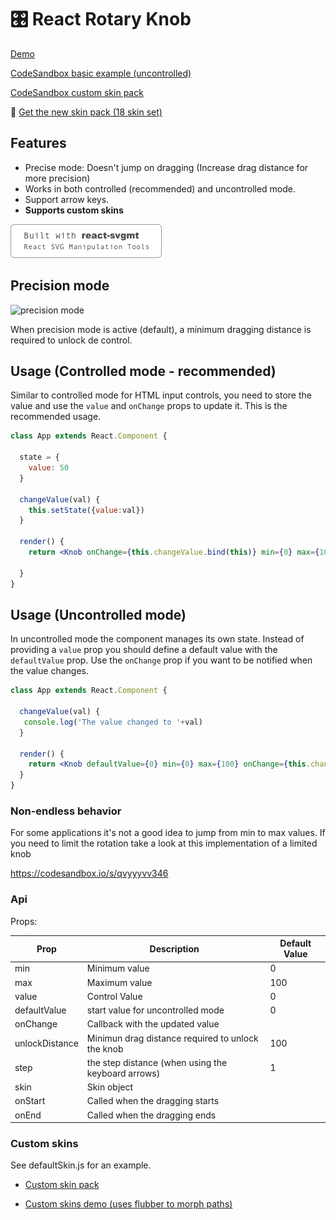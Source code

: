 # 🎛 React Rotary Knob

[Demo](https://hugozap.github.io/react-rotary-knob/storybook)

[CodeSandbox basic example (uncontrolled)](https://codesandbox.io/s/xo0z2kkqq)

[CodeSandbox custom skin pack](https://codesandbox.io/s/6w9vqn0x3w)

💙  [Get the new skin pack (18 skin set)](https://github.com/hugozap/react-rotary-knob-skin-pack)

## Features

- Precise mode: Doesn't jump on dragging (Increase drag distance for more precision)
- Works in both controlled (recommended) and uncontrolled mode.
- Support arrow keys.
- **Supports custom skins**

<a href="https://github.com/hugozap/react-svgmt"> <img src="builtwith-svgmt.png"> </a>


## Precision mode

![precision mode](http://hugozap.github.io/react-rotary-knob/img/knob-basic2.gif)

When precision mode is active (default), a minimum dragging distance
is required to unlock de control. 

## Usage (Controlled mode - recommended)

Similar to controlled mode for HTML input controls,
you need to store the value and use the `value` and `onChange`
props to update it. This is the recommended usage.

```jsx
class App extends React.Component {

  state = {
    value: 50
  }

  changeValue(val) {
    this.setState({value:val})
  }

  render() {
    return <Knob onChange={this.changeValue.bind(this)} min={0} max={100} value={this.state.value}/>
     
  }
}
```

## Usage (Uncontrolled mode)

In uncontrolled mode the component manages its own state.
Instead of providing a `value` prop you should define a default value
with the `defaultValue` prop. Use the `onChange` prop if you want to
be notified when the value changes.

```jsx
class App extends React.Component {

  changeValue(val) {
   console.log('The value changed to '+val)
  }

  render() {
    return <Knob defaultValue={0} min={0} max={100} onChange={this.changeValue.bind(this)}  />
  }
}
```
### Non-endless behavior

For some applications it's not a good idea to jump from min to max values.
If you need to limit the rotation take a look at this implementation of a limited knob

https://codesandbox.io/s/qvyyyvv346


### Api

Props:

| Prop | Description | Default Value |
|-----|--------------|----|
| min | Minimum value| 0 |
| max | Maximum value| 100 |
| value | Control Value | 0 |
| defaultValue | start value for uncontrolled mode | 0 |
| onChange | Callback with the updated value | |
| unlockDistance | Minimun drag distance required to unlock the knob | 100 |
| step | the step distance (when using the keyboard arrows) | 1 |
| skin | Skin object| |
| onStart | Called when the dragging starts |
| onEnd | Called when the dragging ends |



### Custom skins

See defaultSkin.js for an example.

- [Custom skin pack](https://github.com/hugozap/react-rotary-knob-skin-pack)

- [Custom skins demo (uses flubber to morph paths)](https://hugozap.github.io/react-rotary-knob-custom-skins-demo/)


